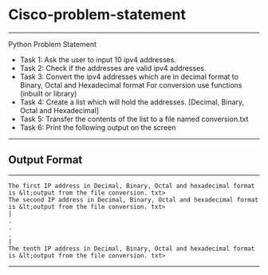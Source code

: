 # Cisco-problem-statement
---
Python Problem Statement 
- Task 1: Ask the user to input 10 ipv4 addresses. 
- Task 2: Check if the addresses are valid ipv4 addresses. 
- Task 3: Convert the ipv4 addresses which are in decimal format to Binary, Octal and Hexadecimal format For conversion use functions (inbuilt or library) 
- Task 4: Create a list which will hold the addresses. [Decimal, Binary, Octal and Hexadecimal] 
- Task 5: Transfer the contents of the list to a file named conversion.txt
- Task 6: Print the following output on the screen 
--------------------------------------------------------------------------------------
## Output Format
---
```text
The first IP address in Decimal, Binary, Octal and hexadecimal format is &lt;output from the file conversion. txt>  
The second IP address in Decimal, Binary, Octal and hexadecimal format is &lt;output from the file conversion. txt>  
|  
.  
.  
.  
|  
The tenth IP address in Decimal, Binary, Octal and hexadecimal format is &lt;output from the file conversion. txt>
```
-----------------------------------------------------------------------------------------
